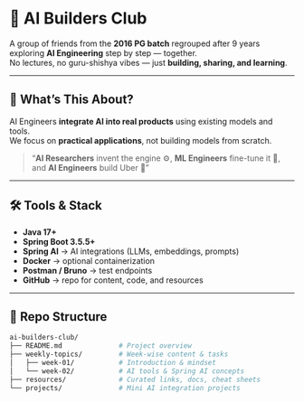 # 🚀 AI Builders Club

A group of friends from the **2016 PG batch** regrouped after 9 years exploring **AI Engineering** step by step — together.  
No lectures, no guru-shishya vibes — just **building, sharing, and learning**.

---

## 🌟 What’s This About?

AI Engineers **integrate AI into real products** using existing models and tools.  
We focus on **practical applications**, not building models from scratch.  

> “**AI Researchers** invent the engine ⚙️, **ML Engineers** fine-tune it 🔧, and **AI Engineers** build Uber 🚕”

---

## 🛠️ Tools & Stack

- **Java 17+**
- **Spring Boot 3.5.5+**
- **Spring AI** → AI integrations (LLMs, embeddings, prompts)
- **Docker** → optional containerization
- **Postman / Bruno** → test endpoints
- **GitHub** → repo for content, code, and resources

---

## 📂 Repo Structure

```bash
ai-builders-club/
├── README.md              # Project overview
├── weekly-topics/         # Week-wise content & tasks
│   ├── week-01/           # Introduction & mindset
│   └── week-02/           # AI tools & Spring AI concepts
├── resources/             # Curated links, docs, cheat sheets
└── projects/              # Mini AI integration projects
```
